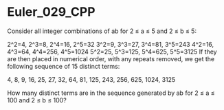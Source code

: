 # Euler_029_CPP

Consider all integer combinations of ab for 2 ≤ a ≤ 5 and 2 ≤ b ≤ 5:

2^2=4, 2^3=8, 2^4=16, 2^5=32
3^2=9, 3^3=27, 3^4=81, 3^5=243
4^2=16, 4^3=64, 4^4=256, 4^5=1024
5^2=25, 5^3=125, 5^4=625, 5^5=3125
If they are then placed in numerical order, with any repeats removed, we get the following sequence of 15 distinct terms:

4, 8, 9, 16, 25, 27, 32, 64, 81, 125, 243, 256, 625, 1024, 3125

How many distinct terms are in the sequence generated by ab for 2 ≤ a ≤ 100 and 2 ≤ b ≤ 100?
